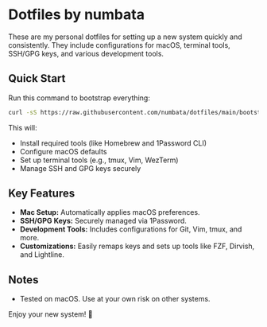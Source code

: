 # Dotfiles by numbata

These are my personal dotfiles for setting up a new system quickly and consistently.
They include configurations for macOS, terminal tools, SSH/GPG keys, and various development tools.

## Quick Start

Run this command to bootstrap everything:

```bash
curl -sS https://raw.githubusercontent.com/numbata/dotfiles/main/bootstrap.sh | bash
```

This will:
- Install required tools (like Homebrew and 1Password CLI)
- Configure macOS defaults
- Set up terminal tools (e.g., tmux, Vim, WezTerm)
- Manage SSH and GPG keys securely

## Key Features

- **Mac Setup:** Automatically applies macOS preferences.
- **SSH/GPG Keys:** Securely managed via 1Password.
- **Development Tools:** Includes configurations for Git, Vim, tmux, and more.
- **Customizations:** Easily remaps keys and sets up tools like FZF, Dirvish, and Lightline.

## Notes

- Tested on macOS. Use at your own risk on other systems.

Enjoy your new system! 🚀
